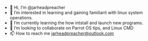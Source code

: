 - 👋 Hi, I’m @jarheadpreacher
- 👀 I’m interested in learning and gaining familiarit with linux system operations.
- 🌱 I’m currently learning the how intstall and launch new programs.
- 💞️ I’m looking to collaborate on Parrot OS tips, and Linux CMD
- 📫 How to reach me jarheadpreacher@outlook.com

<!---
jarheadpreacher/jarheadpreacher is a ✨ special ✨ repository because its `README.md` (this file) appears on your GitHub profile.
You can click the Preview link to take a look at your changes.
--->
